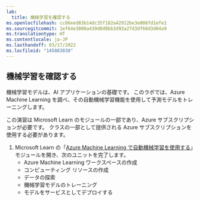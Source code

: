 ```yaml
---
lab:
  title: 機械学習を確認する
ms.openlocfilehash: cc86eed83b14dc35f182a42912be3e008fd1efe1
ms.sourcegitcommit: 1ef64e3008a439d0d0bb3d93a27d3df68d3d64a9
ms.translationtype: HT
ms.contentlocale: ja-JP
ms.lasthandoff: 03/17/2022
ms.locfileid: "145883838"
---
```

## <a name="explore-machine-learning"></a>機械学習を確認する

機械学習モデルは、AI アプリケーションの基礎です。 このラボでは、Azure Machine Learning を調べ、その自動機械学習機能を使用して予測モデルをトレーニングします。

この演習は Microsoft Learn のモジュールの一部であり、Azure サブスクリプションが必要です。 クラスの一部として提供される Azure サブスクリプションを使用する必要があります。

1. Microsoft Learn の「[Azure Machine Learning で自動機械学習を使用する](https://docs.microsoft.com/en-us/learn/modules/use-automated-machine-learning/3-create-workspace)」モジュールを開き、次のユニットを完了します。 
    - Azure Machine Learning ワークスペースの作成
    - コンピューティング リソースの作成
    - データの探索 
    - 機械学習モデルのトレーニング 
    - モデルをサービスとしてデプロイする 
